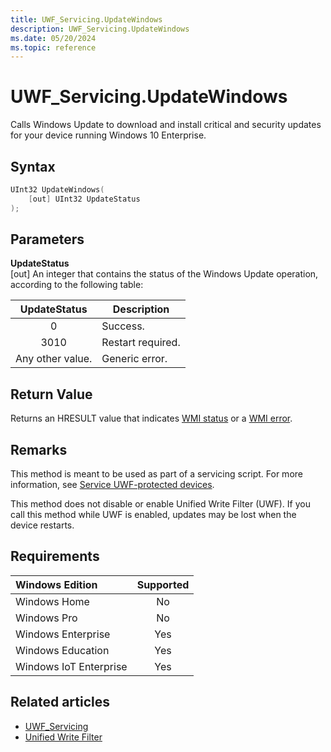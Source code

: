 ```yaml
---
title: UWF_Servicing.UpdateWindows
description: UWF_Servicing.UpdateWindows
ms.date: 05/20/2024
ms.topic: reference
---
```


# UWF_Servicing.UpdateWindows

Calls Windows Update to download and install critical and security updates for your device running Windows 10 Enterprise.

## Syntax

```powershell
UInt32 UpdateWindows(
    [out] UInt32 UpdateStatus
);
```

## Parameters

**UpdateStatus**</br>\[out\] An integer that contains the status of the Windows Update operation, according to the following table:

| UpdateStatus     | Description       |
|:----------------:|-------------------|
| 0                | Success.          |
| 3010             | Restart required. |
| Any other value. | Generic error.    |

## Return Value

Returns an HRESULT value that indicates [WMI status](/windows/win32/wmisdk/wmi-non-error-constants) or a [WMI error](/windows/win32/wmisdk/wmi-error-constants).

## Remarks

This method is meant to be used as part of a servicing script. For more information, see [Service UWF-protected devices](service-uwf-protected-devices.md).

This method does not disable or enable Unified Write Filter (UWF). If you call this method while UWF is enabled, updates may be lost when the device restarts.

## Requirements

| Windows Edition        | Supported |
|:-----------------------|:---------:|
| Windows Home           | No        |
| Windows Pro            | No        |
| Windows Enterprise     | Yes       |
| Windows Education      | Yes       |
| Windows IoT Enterprise | Yes       |

## Related articles

- [UWF_Servicing](uwf-servicing.md)
- [Unified Write Filter]( index.md)

